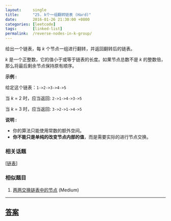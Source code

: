```yaml
---
layout:     single
title:      "25. k个一组翻转链表 (Hard)"
date:       2016-01-26 21:30:00 +0800
categories: [leetcode]
tags:       [linked-list]
permalink:  /reverse-nodes-in-k-group/
---
```


<p>给出一个链表，每&nbsp;<em>k&nbsp;</em>个节点一组进行翻转，并返回翻转后的链表。</p>

<p><em>k&nbsp;</em>是一个正整数，它的值小于或等于链表的长度。如果节点总数不是&nbsp;<em>k&nbsp;</em>的整数倍，那么将最后剩余节点保持原有顺序。</p>

<p><strong>示例 :</strong></p>

<p>给定这个链表：<code>1-&gt;2-&gt;3-&gt;4-&gt;5</code></p>

<p>当&nbsp;<em>k&nbsp;</em>= 2 时，应当返回: <code>2-&gt;1-&gt;4-&gt;3-&gt;5</code></p>

<p>当&nbsp;<em>k&nbsp;</em>= 3 时，应当返回: <code>3-&gt;2-&gt;1-&gt;4-&gt;5</code></p>

<p><strong>说明 :</strong></p>

<ul>
	<li>你的算法只能使用常数的额外空间。</li>
	<li><strong>你不能只是单纯的改变节点内部的值</strong>，而是需要实际的进行节点交换。</li>
</ul>

### 相关话题
  [[链表](https://github.com/openset/leetcode/tree/master/tag/linked-list/README.md)]

### 相似题目
  1. [两两交换链表中的节点](/swap-nodes-in-pairs) (Medium)

---

## [答案](https://github.com/openset/leetcode/tree/master/problems/reverse-nodes-in-k-group)

